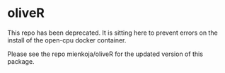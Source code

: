 # oliveR

This repo has been deprecated. It is sitting here to prevent errors on the install of the open-cpu docker container. 

Please see the repo mienkoja/oliveR for the updated version of this package. 
